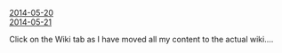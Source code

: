 [2014-05-20](20140520.md)  
[2014-05-21](20140521.md)  


Click on the Wiki tab as I have moved all my content to the actual wiki....
